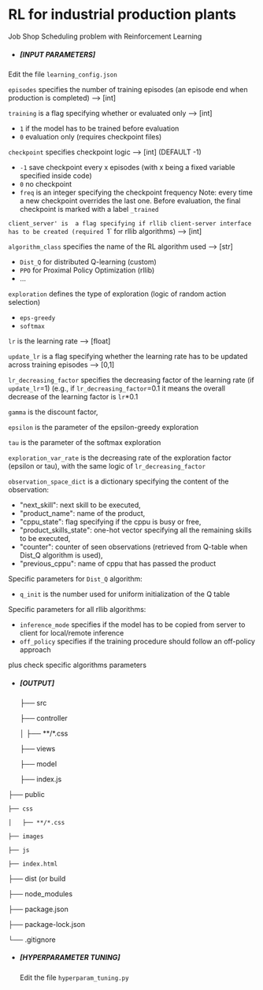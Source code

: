 # RL for industrial production plants

Job Shop Scheduling problem with Reinforcement Learning

- ##### [INPUT PARAMETERS]

Edit the file `learning_config.json`

`episodes` specifies the number of training episodes (an episode end when production is completed) --> [int]

`training` is a flag specifying whether or evaluated only --> [int]
- `1` if the model has to be trained before evaluation
- `0` evaluation only (requires checkpoint files)

`checkpoint` specifies checkpoint logic --> [int] (DEFAULT -1)
- `-1` save checkpoint every x episodes (with x being a fixed variable specified inside code)
- `0` no checkpoint
- `freq` is an integer specifying the checkpoint frequency
Note: every time a new checkpoint overrides the last one. Before evaluation, the final checkpoint is marked with a label `_trained`

`client_server' is  a flag specifying if rllib client-server interface has to be created (required `1` for rllib algorithms) --> [int]

`algorithm_class` specifies the name of the RL algorithm used --> [str]
- `Dist_Q` for distributed Q-learning (custom)
- `PPO` for Proximal Policy Optimization (rllib)
- ...

`exploration` defines the type of exploration (logic of random action selection)
- `eps-greedy`
- `softmax`

`lr` is the learning rate --> [float]

`update_lr` is a flag specifying whether the learning rate has to be updated across training episodes --> [0,1]

`lr_decreasing_factor` specifies the decreasing factor of the learning rate (if `update_lr`=1) (e.g., if `lr_decreasing_factor`=0.1 it means the overall decrease of the learning factor is `lr`*0.1

`gamma` is the discount factor,

`epsilon` is the parameter of the epsilon-greedy exploration

`tau` is the parameter of the softmax exploration

`exploration_var_rate` is the decreasing rate of the exploration factor (epsilon or tau), with the same logic of `lr_decreasing_factor`

`observation_space_dict` is a dictionary specifying the content of the observation:
- "next_skill": next skill to be executed,
- "product_name": name of the product,
- "cppu_state": flag specifying if the cppu is busy or free,
- "product_skills_state": one-hot vector specifying all the remaining skills to be executed,
- "counter": counter of seen observations (retrieved from Q-table when Dist_Q algorithm is used),
- "previous_cppu": name of cppu that has passed the product

Specific parameters for `Dist_Q` algorithm:

- `q_init` is the number used for uniform initialization of the Q table

Specific parameters for all rllib algorithms:

- `inference_mode` specifies if the model has to be copied from server to client for local/remote inference
- `off_policy` specifies if the training procedure should follow an off-policy approach

plus check specific algorithms parameters



- ##### [OUTPUT]

  ├── src
  
    ├── controller
  
    │   ├── **/*.css
  
    ├── views
  
    ├── model
  
    ├── index.js
  
├── public

    ├── css
    
    │   ├── **/*.css
    
    ├── images
    
    ├── js
    
    ├── index.html
    
├── dist (or build

├── node_modules

├── package.json

├── package-lock.json 

└── .gitignore

- ##### [HYPERPARAMETER TUNING]

  Edit the file `hyperparam_tuning.py`
  
